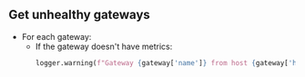 ## Get unhealthy gateways

* For each gateway:
    * If the gateway doesn't have metrics:
        ```python
        logger.warning(f"Gateway {gateway['name']} from host {gateway['host']} has missing metrics")
        ```
